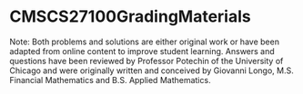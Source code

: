 # CMSCS27100GradingMaterials

Note: Both problems and solutions are either original work or have been adapted from 
online content to improve student learning. Answers and questions have been reviewed
by Professor Potechin of the University of Chicago and were originally written and
conceived by Giovanni Longo, M.S. Financial Mathematics and B.S. Applied Mathematics.
